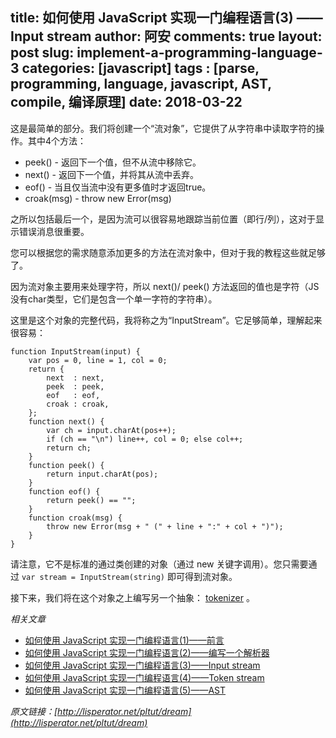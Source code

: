 title: 如何使用 JavaScript 实现一门编程语言(3) —— Input stream
author: 阿安
comments: true
layout: post
slug: implement-a-programming-language-3
categories: [javascript]
tags : [parse, programming, language, javascript, AST, compile, 编译原理]
date: 2018-03-22
---

这是最简单的部分。我们将创建一个“流对象”，它提供了从字符串中读取字符的操作。其中4个方法：

- peek() - 返回下一个值，但不从流中移除它。
- next() - 返回下一个值，并将其从流中丢弃。
- eof() - 当且仅当流中没有更多值时才返回true。
- croak(msg) - throw new Error(msg)

之所以包括最后一个，是因为流可以很容易地跟踪当前位置（即行/列），这对于显示错误消息很重要。

您可以根据您的需求随意添加更多的方法在流对象中，但对于我的教程这些就足够了。

因为流对象主要用来处理字符，所以 next()/ peek() 方法返回的值也是字符（JS没有char类型，它们是包含一个单一字符的字符串）。

这里是这个对象的完整代码，我将称之为“InputStream”。它足够简单，理解起来很容易：

    function InputStream(input) {
        var pos = 0, line = 1, col = 0;
        return {
            next  : next,
            peek  : peek,
            eof   : eof,
            croak : croak,
        };
        function next() {
            var ch = input.charAt(pos++);
            if (ch == "\n") line++, col = 0; else col++;
            return ch;
        }
        function peek() {
            return input.charAt(pos);
        }
        function eof() {
            return peek() == "";
        }
        function croak(msg) {
            throw new Error(msg + " (" + line + ":" + col + ")");
        }
    }

请注意，它不是标准的通过类创建的对象（通过 new 关键字调用）。您只需要通过 `var stream = InputStream(string)` 即可得到流对象。

接下来，我们将在这个对象之上编写另一个抽象： [tokenizer](/implement-a-programming-language-3) 。

_相关文章_

- [如何使用 JavaScript 实现一门编程语言(1)——前言](/implement-a-programming-language)
- [如何使用 JavaScript 实现一门编程语言(2)——编写一个解析器](/implement-a-programming-language-2)
- [如何使用 JavaScript 实现一门编程语言(3)——Input stream](/implement-a-programming-language-3)
- [如何使用 JavaScript 实现一门编程语言(4)——Token stream](/implement-a-programming-language-4)
- [如何使用 JavaScript 实现一门编程语言(5)——AST](/implement-a-programming-language-5)



_原文链接：[http://lisperator.net/pltut/dream](http://lisperator.net/pltut/dream)_